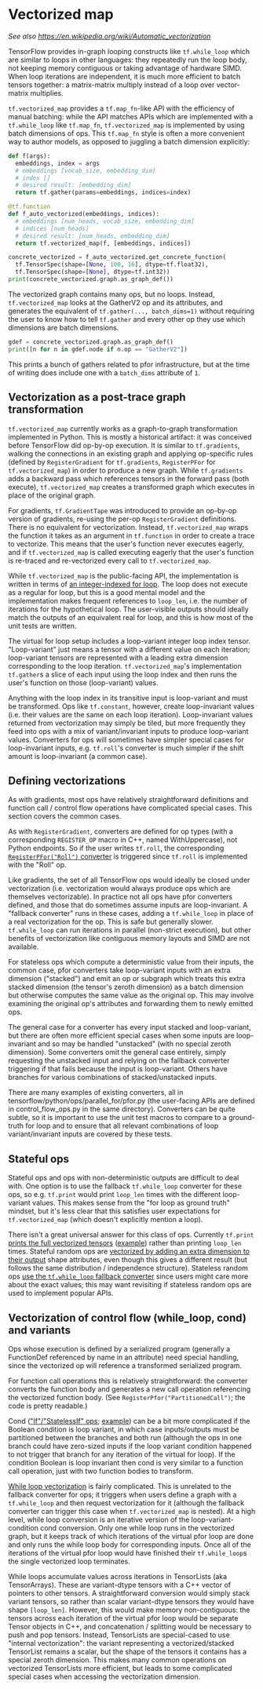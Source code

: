 # Vectorized map

*See also https://en.wikipedia.org/wiki/Automatic_vectorization*

TensorFlow provides in-graph looping constructs like `tf.while_loop` which are
similar to loops in other languages: they repeatedly run the loop body, not
keeping memory contiguous or taking advantage of hardware SIMD. When loop
iterations are independent, it is much more efficient to batch tensors together:
a matrix-matrix multiply instead of a loop over vector-matrix multiplies.

`tf.vectorized_map` provides a `tf.map_fn`-like API with the efficiency of
manual batching: while the API matches APIs which are implemented with a
`tf.while_loop` like `tf.map_fn`, `tf.vectorized_map` is implemented by using
batch dimensions of ops. This `tf.map_fn` style is often a more convenient way
to author models, as opposed to juggling a batch dimension explicitly:

```python
def f(args):
  embeddings, index = args
  # embeddings [vocab_size, embedding_dim]
  # index []
  # desired result: [embedding_dim]
  return tf.gather(params=embeddings, indices=index)

@tf.function
def f_auto_vectorized(embeddings, indices):
  # embeddings [num_heads, vocab_size, embedding_dim]
  # indices [num_heads]
  # desired result: [num_heads, embedding_dim]
  return tf.vectorized_map(f, [embeddings, indices])

concrete_vectorized = f_auto_vectorized.get_concrete_function(
  tf.TensorSpec(shape=[None, 100, 16], dtype=tf.float32),
  tf.TensorSpec(shape=[None], dtype=tf.int32))
print(concrete_vectorized.graph.as_graph_def())
```

The vectorized graph contains many ops, but no loops. Instead,
`tf.vectorized_map` looks at the GatherV2 op and its attributes, and generates
the equivalent of `tf.gather(..., batch_dims=1)` without requiring the user to
know how to tell `tf.gather` and every other op they use which dimensions are
batch dimensions.

```python
gdef = concrete_vectorized.graph.as_graph_def()
print([n for n in gdef.node if n.op == "GatherV2"])
```

This prints a bunch of gathers related to pfor infrastructure, but at the time
of writing does include one with a `batch_dims` attribute of `1`.

## Vectorization as a post-trace graph transformation

`tf.vectorized_map` currently works as a graph-to-graph transformation
implemented in Python. This is mostly a historical artifact: it was conceived
before TensorFlow did op-by-op execution. It is similar to `tf.gradients`,
walking the connections in an existing graph and applying op-specific rules
(defined by `RegisterGradient` for `tf.gradients`, `RegisterPFor` for
`tf.vectorized_map`) in order to produce a new graph. While `tf.gradients` adds
a backward pass which references tensors in the forward pass (both execute),
`tf.vectorized_map` creates a transformed graph which executes in place of the
original graph.

For gradients, `tf.GradientTape` was introduced to provide an op-by-op version
of gradients, re-using the per-op `RegisterGradient` definitions. There is no
equivalent for vectorization. Instead, `tf.vectorized_map` wraps the function it
takes as an argument in `tf.function` in order to create a trace to
vectorize. This means that the user's function never executes eagerly, and if
`tf.vectorized_map` is called executing eagerly that the user's function is
re-traced and re-vectorized every call to `tf.vectorized_map`.

While `tf.vectorized_map` is the public-facing API, the implementation is
written in terms of [an integer-indexed for
loop](https://github.com/galeone/tensorflow/blob/8b000ce0d5395d399e08791ae9589b41358f651d/tensorflow/python/ops/parallel_for/control_flow_ops.py#L134). The
loop does not execute as a regular for loop, but this is a good mental model and
the implementation makes frequent references to `loop_len`, i.e. the number of
iterations for the hypothetical loop. The user-visible outputs should ideally
match the outputs of an equivalent real for loop, and this is how most of the
unit tests are written.

The virtual for loop setup includes a loop-variant integer loop index
tensor. "Loop-variant" just means a tensor with a different value on each
iteration; loop-variant tensors are represented with a leading extra dimension
corresponding to the loop iteration. `tf.vectorized_map`'s implementation
`tf.gather`s a slice of each input using the loop index and then runs the user's
function on those (loop-variant) values.

Anything with the loop index in its transitive input is loop-variant and must be
transformed. Ops like `tf.constant`, however, create loop-invariant values
(i.e. their values are the same on each loop iteration). Loop-invariant values
returned from vectorization may simply be tiled, but more frequently they feed
into ops with a mix of variant/invariant inputs to produce loop-variant
values. Converters for ops will sometimes have simpler special cases for
loop-invariant inputs, e.g. `tf.roll`'s converter is much simpler if the shift
amount is loop-invariant (a common case).

## Defining vectorizations

As with gradients, most ops have relatively straightforward definitions and
function call / control flow operations have complicated special cases. This
section covers the common cases.

As with `RegisterGradient`, converters are defined for op types (with a
corresponding `REGISTER_OP` macro in C++, named WithUppercase), not Python
endpoints. So if the user writes `tf.roll`, the corresponding
[`RegisterPFor("Roll")`
converter](https://github.com/galeone/tensorflow/blob/349172cf0ac29ba1346d244a40dc4761b4600f2e/tensorflow/python/ops/parallel_for/pfor.py#L2653)
is triggered since `tf.roll` is implemented with the "Roll" op.

Like gradients, the set of all TensorFlow ops would ideally be closed under
vectorization (i.e. vectorization would always produce ops which are themselves
vectorizable). In practice not all ops have pfor converters defined, and those
that do sometimes assume inputs are loop-invariant. A "fallback converter" runs
in these cases, adding a `tf.while_loop` in place of a real vectorization for
the op. This is safe but generally slower. `tf.while_loop` can run iterations in
parallel (non-strict execution), but other benefits of vectorization like
contiguous memory layouts and SIMD are not available.

For stateless ops which compute a deterministic value from their inputs, the
common case, pfor converters take loop-variant inputs with an extra dimension
("stacked") and emit an op or subgraph which treats this extra stacked dimension
(the tensor's zeroth dimension) as a batch dimension but otherwise computes the
same value as the original op. This may involve examining the original op's
attributes and forwarding them to newly emitted ops.

The general case for a converter has every input stacked and loop-variant, but
there are often more efficient special cases when some inputs are loop-invariant
and so may be handled "unstacked" (with no special zeroth dimension). Some
converters omit the general case entirely, simply requesting the unstacked input
and relying on the fallback converter triggering if that fails because the input
is loop-variant. Others have branches for various combinations of
stacked/unstacked inputs.

There are many examples of existing converters, all in
tensorflow/python/ops/parallel_for/pfor.py (the user-facing APIs are defined in
control_flow_ops.py in the same directory). Converters can be quite subtle, so
it is important to use the unit test macros to compare to a ground-truth for
loop and to ensure that all relevant combinations of loop variant/invariant
inputs are covered by these tests.

## Stateful ops

Stateful ops and ops with non-deterministic outputs are difficult to deal
with. One option is to use the fallback `tf.while_loop` converter for these ops,
so e.g. `tf.print` would print `loop_len` times with the different loop-variant
values. This makes sense from the "for loop as ground truth" mindset, but it's
less clear that this satisfies user expectations for `tf.vectorized_map` (which
doesn't explicitly mention a loop).

There isn't a great universal answer for this class of ops. Currently `tf.print`
[prints the full vectorized
tensors](https://github.com/galeone/tensorflow/blob/349172cf0ac29ba1346d244a40dc4761b4600f2e/tensorflow/python/ops/parallel_for/pfor.py#L3505-L3522) ([example](https://github.com/galeone/tensorflow/blob/8b202f08d52e8206af2bdb2112a62fafbc546ec7/tensorflow/python/ops/parallel_for/control_flow_ops_test.py#L956-L970))
rather than printing `loop_len` times. Stateful random ops are [vectorized by
adding an extra dimension to their output](https://github.com/galeone/tensorflow/blob/349172cf0ac29ba1346d244a40dc4761b4600f2e/tensorflow/python/ops/parallel_for/pfor.py#L3276-L3294) shape attributes, even though this
gives a different result (but follows the same distribution / independence
structure). Stateless random ops [use the `tf.while_loop` fallback converter](https://github.com/galeone/tensorflow/blob/349172cf0ac29ba1346d244a40dc4761b4600f2e/tensorflow/python/ops/parallel_for/pfor.py#L3360-L3377)
since users might care more about the exact values; this may want revisiting if
stateless random ops are used to implement popular APIs.

## Vectorization of control flow (while_loop, cond) and variants

Ops whose execution is defined by a serialized program (generally a FunctionDef
referenced by name in an attribute) need special handling, since the vectorized
op will reference a transformed serialized program.

For function call operations this is relatively straightforward: the converter
converts the function body and generates a new call operation referencing the
vectorized function body. (See `RegisterPfor("PartitionedCall")`; the code is
pretty readable.)

Cond (["If"/"StatelessIf" ops](https://github.com/galeone/tensorflow/blob/349172cf0ac29ba1346d244a40dc4761b4600f2e/tensorflow/python/ops/parallel_for/pfor.py#L4499); [example](https://github.com/galeone/tensorflow/blob/8b202f08d52e8206af2bdb2112a62fafbc546ec7/tensorflow/python/ops/parallel_for/control_flow_ops_test.py#L2041-L2053)) can be a bit more complicated if the Boolean
condition is loop variant, in which case inputs/outputs must be partitioned
between the branches and both run (although the ops in one branch could have
zero-sized inputs if the loop variant condition happened to not trigger that
branch for any iteration of the virtual for loop). If the condition Boolean is
loop invariant then cond is very similar to a function call operation, just with
two function bodies to transform.

[While loop vectorization](https://github.com/galeone/tensorflow/blob/349172cf0ac29ba1346d244a40dc4761b4600f2e/tensorflow/python/ops/parallel_for/pfor.py#L5001) is fairly complicated. This is unrelated to the
fallback converter for ops; it triggers when users define a graph with a
`tf.while_loop` and then request vectorization for it (although the fallback
converter can trigger this case when `tf.vectorized_map` is nested). At a high
level, while loop conversion is an iterative version of the
loop-variant-condition cond conversion. Only one while loop runs in the
vectorized graph, but it keeps track of which iterations of the virtual pfor
loop are done and only runs the while loop body for corresponding inputs. Once
all of the iterations of the virtual pfor loop would have finished their
`tf.while_loop`s the single vectorized loop terminates.

While loops accumulate values across iterations in TensorLists (aka
TensorArrays). These are variant-dtype tensors with a C++ vector of pointers to
other tensors. A straightforward conversion would simply stack variant tensors,
so rather than scalar variant-dtype tensors they would have shape
`[loop_len]`. However, this would make memory non-contiguous: the tensors across
each iteration of the virtual pfor loop would be separate Tensor objects in C++,
and concatenation / splitting would be necessary to push and pop
tensors. Instead, TensorLists are special-cased to use "internal vectorization":
the variant representing a vectorized/stacked TensorList remains a scalar, but
the shape of the tensors it contains has a special zeroth dimension. This makes
many common operations on vectorized TensorLists more efficient, but leads to
some complicated special cases when accessing the vectorization dimension.
